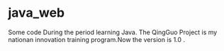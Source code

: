 # java_web
Some code During the period learning Java.
The QingGuo Project is my nationan innovation training program.Now the version is 1.0 .
